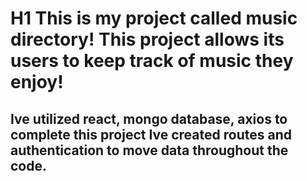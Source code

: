 # H1 This is my project called music directory! This project allows its users to keep track of music they enjoy!

## Ive utilized react, mongo database, axios to complete this project Ive created routes and authentication to move data throughout the code.